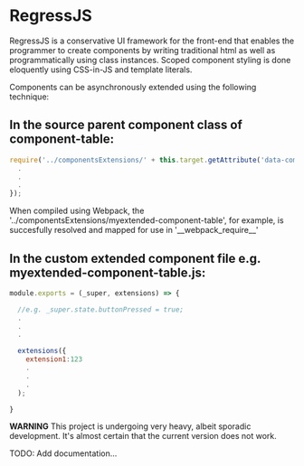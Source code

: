 # RegressJS
RegressJS is a conservative UI framework for the front-end that enables the programmer to create components by writing traditional html as well as programmatically using class instances.
Scoped component styling is done eloquently using CSS-in-JS and template literals.

Components can be asynchronously extended using the following technique:

## In the source parent component class of component-table:

```js
require('../componentsExtensions/' + this.target.getAttribute('data-component-id'))(this, (extensions) => {
  .
  .
  .
});
```
When compiled using Webpack, the '../componentsExtensions/myextended-component-table', for example, is succesfully resolved and mapped for use in '\_\_webpack_require__'

## In the custom extended component file e.g. myextended-component-table.js: 
```js
module.exports = (_super, extensions) => {

  //e.g. _super.state.buttonPressed = true;
  .
  .
  .

  extensions({
    extension1:123
    .
    .
    .
  );

}
```
**WARNING** This project is undergoing very heavy, albeit sporadic development. It's almost certain that the current version does not work.


TODO: Add documentation...
